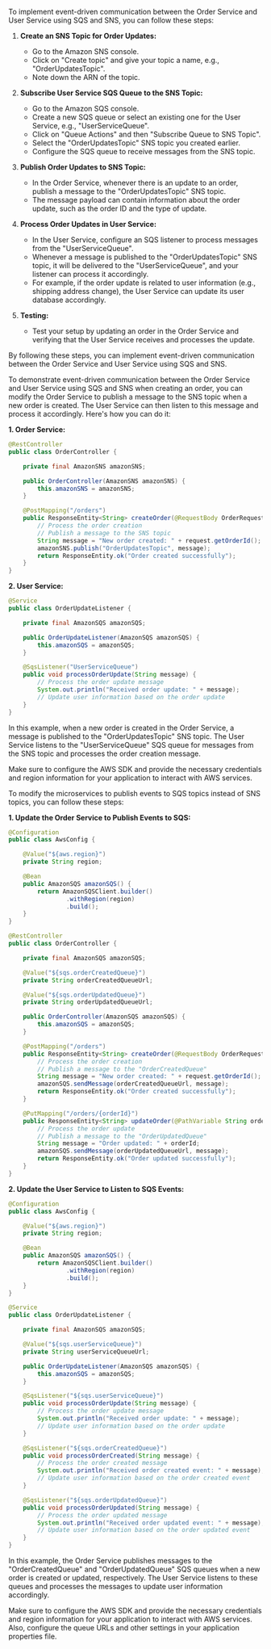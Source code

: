 To implement event-driven communication between the Order Service and User Service using SQS and SNS, you can follow these steps:

1. **Create an SNS Topic for Order Updates:**
    - Go to the Amazon SNS console.
    - Click on "Create topic" and give your topic a name, e.g., "OrderUpdatesTopic".
    - Note down the ARN of the topic.

2. **Subscribe User Service SQS Queue to the SNS Topic:**
    - Go to the Amazon SQS console.
    - Create a new SQS queue or select an existing one for the User Service, e.g., "UserServiceQueue".
    - Click on "Queue Actions" and then "Subscribe Queue to SNS Topic".
    - Select the "OrderUpdatesTopic" SNS topic you created earlier.
    - Configure the SQS queue to receive messages from the SNS topic.

3. **Publish Order Updates to SNS Topic:**
    - In the Order Service, whenever there is an update to an order, publish a message to the "OrderUpdatesTopic" SNS topic.
    - The message payload can contain information about the order update, such as the order ID and the type of update.

4. **Process Order Updates in User Service:**
    - In the User Service, configure an SQS listener to process messages from the "UserServiceQueue".
    - Whenever a message is published to the "OrderUpdatesTopic" SNS topic, it will be delivered to the "UserServiceQueue", and your listener can process it accordingly.
    - For example, if the order update is related to user information (e.g., shipping address change), the User Service can update its user database accordingly.

5. **Testing:**
    - Test your setup by updating an order in the Order Service and verifying that the User Service receives and processes the update.

By following these steps, you can implement event-driven communication between the Order Service and User Service using SQS and SNS.

To demonstrate event-driven communication between the Order Service and User Service using SQS and SNS when creating an order, you can modify the Order Service to publish a message to the SNS topic when a new order is created. The User Service can then listen to this message and process it accordingly. Here's how you can do it:

**1. Order Service:**

```java
@RestController
public class OrderController {

    private final AmazonSNS amazonSNS;

    public OrderController(AmazonSNS amazonSNS) {
        this.amazonSNS = amazonSNS;
    }

    @PostMapping("/orders")
    public ResponseEntity<String> createOrder(@RequestBody OrderRequest request) {
        // Process the order creation
        // Publish a message to the SNS topic
        String message = "New order created: " + request.getOrderId();
        amazonSNS.publish("OrderUpdatesTopic", message);
        return ResponseEntity.ok("Order created successfully");
    }
}
```

**2. User Service:**

```java
@Service
public class OrderUpdateListener {

    private final AmazonSQS amazonSQS;

    public OrderUpdateListener(AmazonSQS amazonSQS) {
        this.amazonSQS = amazonSQS;
    }

    @SqsListener("UserServiceQueue")
    public void processOrderUpdate(String message) {
        // Process the order update message
        System.out.println("Received order update: " + message);
        // Update user information based on the order update
    }
}
```

In this example, when a new order is created in the Order Service, a message is published to the "OrderUpdatesTopic" SNS topic. The User Service listens to the "UserServiceQueue" SQS queue for messages from the SNS topic and processes the order creation message.

Make sure to configure the AWS SDK and provide the necessary credentials and region information for your application to interact with AWS services.

To modify the microservices to publish events to SQS topics instead of SNS topics, you can follow these steps:

**1. Update the Order Service to Publish Events to SQS:**

```java
@Configuration
public class AwsConfig {

    @Value("${aws.region}")
    private String region;

    @Bean
    public AmazonSQS amazonSQS() {
        return AmazonSQSClient.builder()
                .withRegion(region)
                .build();
    }
}
```

```java
@RestController
public class OrderController {

    private final AmazonSQS amazonSQS;

    @Value("${sqs.orderCreatedQueue}")
    private String orderCreatedQueueUrl;

    @Value("${sqs.orderUpdatedQueue}")
    private String orderUpdatedQueueUrl;

    public OrderController(AmazonSQS amazonSQS) {
        this.amazonSQS = amazonSQS;
    }

    @PostMapping("/orders")
    public ResponseEntity<String> createOrder(@RequestBody OrderRequest request) {
        // Process the order creation
        // Publish a message to the "OrderCreatedQueue"
        String message = "New order created: " + request.getOrderId();
        amazonSQS.sendMessage(orderCreatedQueueUrl, message);
        return ResponseEntity.ok("Order created successfully");
    }

    @PutMapping("/orders/{orderId}")
    public ResponseEntity<String> updateOrder(@PathVariable String orderId, @RequestBody OrderRequest request) {
        // Process the order update
        // Publish a message to the "OrderUpdatedQueue"
        String message = "Order updated: " + orderId;
        amazonSQS.sendMessage(orderUpdatedQueueUrl, message);
        return ResponseEntity.ok("Order updated successfully");
    }
}
```

**2. Update the User Service to Listen to SQS Events:**

```java
@Configuration
public class AwsConfig {

    @Value("${aws.region}")
    private String region;

    @Bean
    public AmazonSQS amazonSQS() {
        return AmazonSQSClient.builder()
                .withRegion(region)
                .build();
    }
}
```

```java
@Service
public class OrderUpdateListener {

    private final AmazonSQS amazonSQS;

    @Value("${sqs.userServiceQueue}")
    private String userServiceQueueUrl;

    public OrderUpdateListener(AmazonSQS amazonSQS) {
        this.amazonSQS = amazonSQS;
    }

    @SqsListener("${sqs.userServiceQueue}")
    public void processOrderUpdate(String message) {
        // Process the order update message
        System.out.println("Received order update: " + message);
        // Update user information based on the order update
    }

    @SqsListener("${sqs.orderCreatedQueue}")
    public void processOrderCreated(String message) {
        // Process the order created message
        System.out.println("Received order created event: " + message);
        // Update user information based on the order created event
    }

    @SqsListener("${sqs.orderUpdatedQueue}")
    public void processOrderUpdated(String message) {
        // Process the order updated message
        System.out.println("Received order updated event: " + message);
        // Update user information based on the order updated event
    }
}
```

In this example, the Order Service publishes messages to the "OrderCreatedQueue" and "OrderUpdatedQueue" SQS queues when a new order is created or updated, respectively. The User Service listens to these queues and processes the messages to update user information accordingly.

Make sure to configure the AWS SDK and provide the necessary credentials and region information for your application to interact with AWS services. Also, configure the queue URLs and other settings in your application properties file.